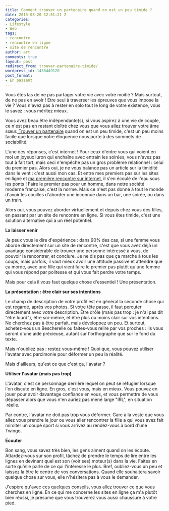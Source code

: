 ```yaml
---
title: Comment trouver un partenaire quand on est un peu timide ?
date: 2013-08-20 12:51:21 Z
categories:
- Lifestyle
- Web
tags:
- rencontre
- rencontre en ligne
- site de rencontre
author: art
comments: true
layout: post
redirect_from: trouver-partenaire-timide/
wordpress_id: 1438449120
post_format:
- En passant
---
```


Vous êtes las de ne pas partager votre vie avec votre moitié ? Mais surtout, de ne pas en avoir ! Etre seul à traverser les épreuves que vous impose la vie ? Vous n'avez pas à rester en solo tout le long de votre existence, vous le savez : vous méritez mieux.<!-- more -->



Vous avez beau être indépendante(s), si vous aspirez à une vie de couple, ce n'est pas en restant cloîtré chez vous que vous allez trouver votre âme sœur.[ Trouver un partenaire](http://www.parship.fr/sujet/homme-cherche-femme.htm) quand on est un peu timide, c'est un peu moins facile que lorsque notre éloquence nous porte à des sommets de sociabilité.




L'une des réponses, c'est internet ! Pour ceux d'entre vous qui voient en moi un joyeux luron qui enchaîne avec entrain les soirées, vous n'avez pas tout à fait tort, mais ceci n'empêche pas un gros problème relationnel : celui du premier pas. Alors oui, je ne vous balance pas un article sur la timidité dans le vent : c'est aussi mon cas. Et entre mes premiers pas sur les sites en ligne et [ma première rencontre sur internet](https://irz.fr/site-de-rencontre), il s'en écoulé de l'eau sous les ponts ! Faire le premier pas pour un homme, dans notre société moderne française, c'est la norme. Mais ce n'est pas donné à tout le monde d'avoir les couilles d'aborder une inconnue dans un bar, une soirée, ou dans un train.




Alors oui, vous pouvez aborder virtuellement et depuis chez vous des filles, en passant par un site de rencontre en ligne. Si vous êtes timide, c'est une solution alternative qui a un réel potentiel.




**La laisser venir**




Je peux vous le dire d'expérience : dans 90% des cas, si une femme vous aborde directement sur un site de rencontre, c'est que vous avez déjà un avantage considérable de trouver une personne intéressé à vous, de pouvoir la rencontrer, et conclure. Je ne dis pas que ça marche à tous les coups, mais parfois, il vaut mieux avoir une attitude passive et attendre que ça morde, avec une fille qui vient faire le premier pas plutôt qu'une femme qui vous répond par politesse et qui vous fait perdre votre temps.




Mais pour cela il vous faut quelque chose d'essentiel ! Une présentation.




**La présentation : être clair sur ses intentions**




Le champ de description de votre profil est en général la seconde chose qui est regardé, après vos photos. Si votre tête passe, il faut percuter directement avec votre description. Être drôle (mais pas trop : je n'ai pas dit "être lourd"), être soi-même, et être plus ou moins clair sur vos intentions. Ne cherchez pas à être parfait, mais développez un peu. Et surtout, achetez-vous un Bescherelle ou faites-vous relire par vos proches : ils vous seront d'une aide précieuse, autant sur l'orthographe que sur le fond du texte.




Mais n'oubliez pas : restez vous-même ! Quoi que, vous pouvez utiliser l'avatar avec parcimonie pour déformer un peu la réalité.




Mais d'ailleurs, qu'est ce que c'est ça, l'avatar ?




**Utiliser l'avatar (mais pas trop)**




L'avatar, c'est ce personnage derrière lequel on peut se réfugier lorsque l'on discute en ligne. En gros, c'est vous, mais en mieux. Vous pouvez en jouer pour avoir davantage confiance en vous, et vous permettre de vous dépasser alors que vous n'en auriez pas mené large "IRL", en situation  réelle.




Par contre, l'avatar ne doit pas trop vous déformer. Gare à la veste que vous allez vous prendre le jour ou vous aller rencontrer la fille a qui vous avez fait miroiter un coupé sport si vous arrivez au rendez-vous à bord d'une Twingo.




**Écouter**




Bon sang, vous savez très bien, les gens aiment quand on les écoute. Attardez-vous sur son profil, tâchez de prendre le temps de lire entre les lignes en devinant quel est son (voir ses) moteur(s) dans la vie. Faites en sorte qu'elle parle de ce qui l'intéresse le plus. Bref, oubliez-vous un peu et laissez la être le centre de vos conversations. Quand elle souhaitera savoir quelque chose sur vous, elle n'hésitera pas à vous le demander.




J'espère qu'avec ces quelques conseils, vous allez trouver ce que vous cherchez en ligne. En ce qui me concerne les sites en ligne ça m'a plutôt bien réussi, je présume que vous trouverez vous aussi chaussure à votre pied.



